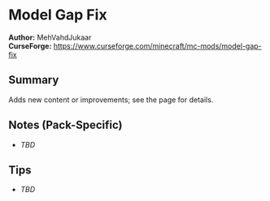 # Model Gap Fix

**Author:** MehVahdJukaar  
**CurseForge:** https://www.curseforge.com/minecraft/mc-mods/model-gap-fix

## Summary
Adds new content or improvements; see the page for details.

## Notes (Pack-Specific)
- _TBD_

## Tips
- _TBD_


